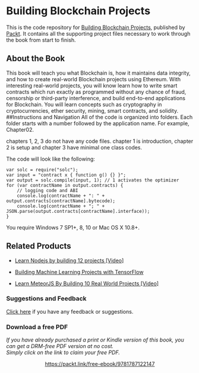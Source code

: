 # Building Blockchain Projects
This is the code repository for [Building Blockchain Projects](https://www.packtpub.com/big-data-and-business-intelligence/building-blockchain-projects?utm_source=github&utm_medium=repository&utm_campaign=9781787122147), published by [Packt](https://www.packtpub.com/?utm_source=github). It contains all the supporting project files necessary to work through the book from start to finish.
## About the Book
This book will teach you what Blockchain is, how it maintains data integrity, and how to create real-world Blockchain projects using Ethereum. With interesting real-world projects, you will know learn how to write smart contracts which run exactly as programmed without any chance of fraud, censorship or third-party interference, and build end-to-end applications for Blockchain. You will learn concepts such as cryptography in cryptocurrencies, ether security, mining, smart contracts, and solidity.
##Instructions and Navigation
All of the code is organized into folders. Each folder starts with a number followed by the application name. For example, Chapter02.

chapters 1, 2, 3 do not have any code files.
chapter 1 is introduction, chapter 2 is setup and chapter 3 have minimal one class codes.

The code will look like the following:
```
var solc = require("solc"); 
var input = "contract x { function g() {} }"; 
var output = solc.compile(input, 1); // 1 activates the optimizer  
for (var contractName in output.contracts) { 
    // logging code and ABI  
    console.log(contractName + ": " + output.contracts[contractName].bytecode); 
    console.log(contractName + "; " + JSON.parse(output.contracts[contractName].interface)); 
}
```

You require Windows 7 SP1+, 8, 10 or Mac OS X 10.8+.

## Related Products
* [Learn Nodejs by building 12 projects [Video]](https://www.packtpub.com/web-development/learn-nodejs-building-12-projects-video?utm_source=github&utm_medium=repository&utm_campaign=9781787122215)

* [Building Machine Learning Projects with TensorFlow](https://www.packtpub.com/big-data-and-business-intelligence/building-machine-learning-projects-tensorflow?utm_source=github&utm_medium=repository&utm_campaign=9781786466587)

* [Learn MeteorJS By Building 10 Real World Projects [Video]](https://www.packtpub.com/application-development/learn-meteorjs-building-10-real-world-projects-video?utm_source=github&utm_medium=repository&utm_campaign=9781787129726)

### Suggestions and Feedback
[Click here](https://docs.google.com/forms/d/e/1FAIpQLSe5qwunkGf6PUvzPirPDtuy1Du5Rlzew23UBp2S-P3wB-GcwQ/viewform) if you have any feedback or suggestions.
### Download a free PDF

 <i>If you have already purchased a print or Kindle version of this book, you can get a DRM-free PDF version at no cost.<br>Simply click on the link to claim your free PDF.</i>
<p align="center"> <a href="https://packt.link/free-ebook/9781787122147">https://packt.link/free-ebook/9781787122147 </a> </p>